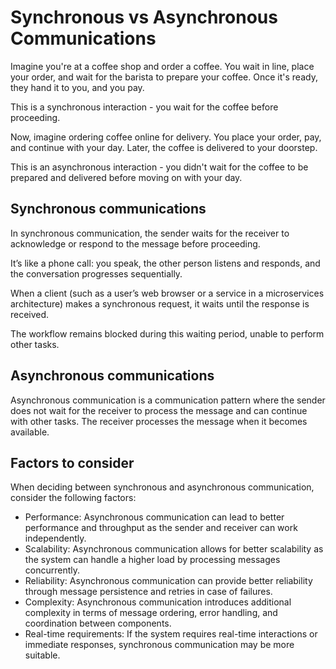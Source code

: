 # Synchronous vs Asynchronous Communications

Imagine you're at a coffee shop and order a coffee. You wait in line, place your order, and wait for the barista to prepare your coffee. Once it's ready, they hand it to you, and you pay.

This is a synchronous interaction - you wait for the coffee before proceeding.

Now, imagine ordering coffee online for delivery. You place your order, pay, and continue with your day. Later, the coffee is delivered to your doorstep.

This is an asynchronous interaction - you didn't wait for the coffee to be prepared and delivered before moving on with your day.

## Synchronous communications

In synchronous communication, the sender waits for the receiver to acknowledge or respond to the message before proceeding.

It’s like a phone call: you speak, the other person listens and responds, and the conversation progresses sequentially.

When a client (such as a user’s web browser or a service in a microservices architecture) makes a synchronous request, it waits until the response is received.

The workflow remains blocked during this waiting period, unable to perform other tasks.

## Asynchronous communications

Asynchronous communication is a communication pattern where the sender does not wait for the receiver to process the message and can continue with other tasks. The receiver processes the message when it becomes available.

## Factors to consider

When deciding between synchronous and asynchronous communication, consider the following factors:

- Performance: Asynchronous communication can lead to better performance and throughput as the sender and receiver can work independently.
- Scalability: Asynchronous communication allows for better scalability as the system can handle a higher load by processing messages concurrently.
- Reliability: Asynchronous communication can provide better reliability through message persistence and retries in case of failures.
- Complexity: Asynchronous communication introduces additional complexity in terms of message ordering, error handling, and coordination between components.
- Real-time requirements: If the system requires real-time interactions or immediate responses, synchronous communication may be more suitable.
